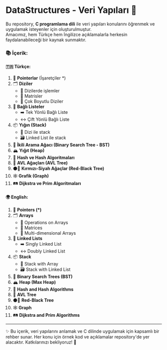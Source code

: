 # DataStructures - Veri Yapıları 🚀  

Bu repository, **C programlama dili** ile veri yapıları konularını öğrenmek ve uygulamak isteyenler için oluşturulmuştur.  
Amacımız, hem Türkçe hem İngilizce açıklamalarla herkesin faydalanabileceği bir kaynak sunmaktır.  

### 📚 İçerik:  
#### 🇹🇷 Türkçe:  
1. 🧭 **Pointerlar** (İşaretçiler \*)  
2. 🗂️ **Diziler**  
   - 📌 Dizilerde işlemler  
   - 📐 Matrisler  
   - 🔢 Çok Boyutlu Diziler  
3. 🔗 **Bağlı Listeler**  
   - ➡️ Tek Yönlü Bağlı Liste  
   - ↔️ Çift Yönlü Bağlı Liste  
4. 📦 **Yığın (Stack)**  
   - 📁 Dizi ile stack  
   - 🗃️ Linked List ile stack  
5. 🌳 **İkili Arama Ağacı (Binary Search Tree - BST)**  
6. 🏔️ **Yığıt (Heap)**  
7. 🔑 **Hash ve Hash Algoritmaları**  
8. 🌲 **AVL Ağaçları (AVL Tree)**  
9. ⚫🔴 **Kırmızı-Siyah Ağaçlar (Red-Black Tree)**  
10. 🕸️ **Grafik (Graph)**  
11. 🛤️ **Dijkstra ve Prim Algoritmaları**  

#### 🌍 English:  
1. 🧭 **Pointers (\*)**  
2. 🗂️ **Arrays**  
   - 📌 Operations on Arrays  
   - 📐 Matrices  
   - 🔢 Multi-dimensional Arrays  
3. 🔗 **Linked Lists**  
   - ➡️ Singly Linked List  
   - ↔️ Doubly Linked List  
4. 📦 **Stack**  
   - 📁 Stack with Array  
   - 🗃️ Stack with Linked List  
5. 🌳 **Binary Search Trees (BST)**  
6. 🏔️ **Heap (Max Heap)**  
7. 🔑 **Hash and Hash Algorithms**  
8. 🌲 **AVL Tree**  
9. ⚫🔴 **Red-Black Tree**  
10. 🕸️ **Graph**  
11. 🛤️ **Dijkstra and Prim Algorithms**  

---

✨ Bu içerik, veri yapılarını anlamak ve C dilinde uygulamak için kapsamlı bir rehber sunar. Her konu için örnek kod ve açıklamalar repository'de yer alacaktır. Katkılarınızı bekliyoruz! 🌟  
